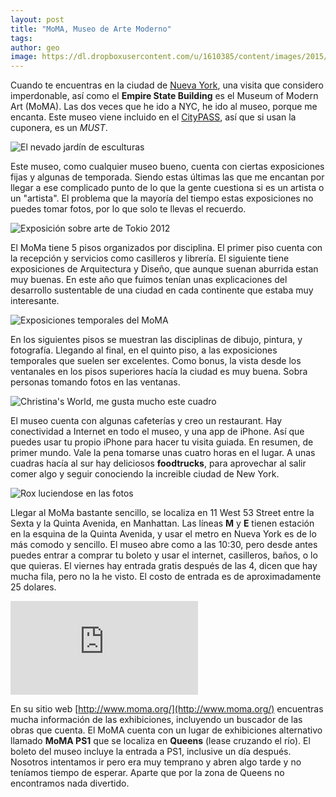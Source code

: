 ```yaml
---
layout: post
title: "MoMA, Museo de Arte Moderno"
tags: 
author: geo
image: https://dl.dropboxusercontent.com/u/1610385/content/images/2015/04/DSC09516.JPG
---
```

Cuando te encuentras en la ciudad de [Nueva York](/tag/new-york), una visita que considero imperdonable, así como el **Empire State Building** es el Museum of Modern Art (MoMA). Las dos veces que he ido a NYC, he ido al museo, porque me encanta. Este museo viene incluido en el [CityPASS](/citypass), así que si usan la cuponera, es un *MUST*.

![El nevado jardín de esculturas](https://dl.dropboxusercontent.com/u/1610385/content/images/2015/04/2015-01-09-12-31-29.jpg)

Este museo, como cualquier museo bueno, cuenta con ciertas exposiciones fijas y algunas de temporada. Siendo estas últimas las que me encantan por llegar a ese complicado punto de lo que la gente cuestiona si es un artista o un "artista". El problema que la mayoría del tiempo estas exposiciones no puedes tomar fotos, por lo que solo te llevas el recuerdo.

![Exposición sobre arte de Tokio 2012](https://dl.dropboxusercontent.com/u/1610385/content/images/2015/04/DSC09516-1.JPG)

El MoMa tiene 5 pisos organizados por disciplina. El primer piso cuenta con la recepción y servicios como casilleros y librería. El siguiente tiene exposiciones de Arquitectura y Diseño, que aunque suenan aburrida estan muy buenas. En este año que fuimos tenían unas explicaciones del desarrollo sustentable de una ciudad en cada continente que estaba muy interesante.

![Exposiciones temporales del MoMA](https://dl.dropboxusercontent.com/u/1610385/content/images/2015/04/2012-12-27-10-07-48.jpg)

En los siguientes pisos se muestran las disciplinas de dibujo, pintura, y fotografía. Llegando al final, en el quinto piso, a las exposiciones temporales que suelen ser excelentes. Como bonus, la vista desde los ventanales en los pisos superiores hacía la ciudad es muy buena. Sobra personas tomando fotos en las ventanas.

![Christina's World, me gusta mucho este cuadro](https://dl.dropboxusercontent.com/u/1610385/content/images/2015/04/2015-01-09-11-30-52.jpg)

El museo cuenta con algunas cafeterías y creo un restaurant. Hay conectividad a Internet en todo el museo, y una app de iPhone. Así que puedes usar tu propio iPhone para hacer tu visita guiada. En resumen, de primer mundo. Vale la pena tomarse unas cuatro horas en el lugar. A unas cuadras hacía al sur hay deliciosos **foodtrucks**, para aprovechar al salir comer algo y seguir conociendo la increible ciudad de New York.

![Rox luciendose en las fotos](https://dl.dropboxusercontent.com/u/1610385/content/images/2015/04/2012-12-27-11-09-51.jpg)

Llegar al MoMa bastante sencillo, se localiza en 11 West 53 Street entre la Sexta y la Quinta Avenida, en Manhattan. Las líneas **M** y **E** tienen estación en la esquina de la Quinta Avenida, y usar el metro en Nueva York es de lo más comodo y sencillo. El museo abre como a las 10:30, pero desde antes puedes entrar a comprar tu boleto y usar el internet, casilleros, baños, o lo que quieras. El viernes hay entrada gratis después de las 4, dicen que hay mucha fila, pero no la he visto. El costo de entrada es de aproximadamente 25 dolares.

<div class="embed-responsive embed-responsive-16by9">
<iframe src="https://www.google.com/maps/embed?pb=!1m14!1m8!1m3!1d3022.0269037328458!2d-73.977622!3d40.761433000000004!3m2!1i1024!2i768!4f13.1!3m3!1m2!1s0x89c258f97bdb102b%3A0xea9f8fc0b3ffff55!2sThe+Museum+of+Modern+Art!5e0!3m2!1sen!2s!4v1428167661318" class="embed-responsive-item" frameborder="0" style="border:0"></iframe>
</div>

En su sitio web [http://www.moma.org/](http://www.moma.org/) encuentras mucha información de las exhibiciones, incluyendo un buscador de las obras que cuenta. El MoMA cuenta con un lugar de exhibiciones alternativo llamado **MoMA PS1** que se localiza en **Queens** (lease cruzando el río). El boleto del museo incluye la entrada a PS1, inclusive un día después. Nosotros intentamos ir pero era muy temprano y abren algo tarde y no teníamos tiempo de esperar. Aparte que por la zona de Queens no encontramos nada divertido.